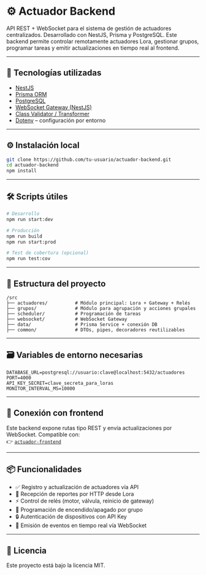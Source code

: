 # ⚙️ Actuador Backend

API REST + WebSocket para el sistema de gestión de actuadores centralizados. Desarrollado con NestJS, Prisma y PostgreSQL. Este backend permite controlar remotamente actuadores Lora, gestionar grupos, programar tareas y emitir actualizaciones en tiempo real al frontend.

---

## 🚀 Tecnologías utilizadas

- [NestJS](https://nestjs.com/)
- [Prisma ORM](https://www.prisma.io/)
- [PostgreSQL](https://www.postgresql.org/)
- [WebSocket Gateway (NestJS)](https://docs.nestjs.com/websockets/gateways)
- [Class Validator / Transformer](https://docs.nestjs.com/techniques/validation)
- [Dotenv](https://github.com/motdotla/dotenv) – configuración por entorno

---

## ⚙️ Instalación local

```bash
git clone https://github.com/tu-usuario/actuador-backend.git
cd actuador-backend
npm install
```

---

## 🛠️ Scripts útiles

```bash
# Desarrollo
npm run start:dev

# Producción
npm run build
npm run start:prod

# Test de cobertura (opcional)
npm run test:cov
```

---

## 🧩 Estructura del proyecto

```
/src
├── actuadores/          # Módulo principal: Lora + Gateway + Relés
├── grupos/              # Módulo para agrupación y acciones grupales
├── scheduler/           # Programación de tareas
├── websocket/           # WebSocket Gateway
├── data/                # Prisma Service + conexión DB
├── common/              # DTOs, pipes, decoradores reutilizables
```

---

## 🗃️ Variables de entorno necesarias

```env
DATABASE_URL=postgresql://usuario:clave@localhost:5432/actuadores
PORT=4000
API_KEY_SECRET=clave_secreta_para_loras
MONITOR_INTERVAL_MS=10000
```

---

## 🔌 Conexión con frontend

Este backend expone rutas tipo REST y envía actualizaciones por WebSocket. Compatible con:  
👉 [`actuador-frontend`](https://github.com/tu-usuario/actuador-frontend)

---

## 📦 Funcionalidades

- ✅ Registro y actualización de actuadores vía API
- 📡 Recepción de reportes por HTTP desde Lora
- ⚡ Control de relés (motor, válvula, reinicio de gateway)
- 🧠 Programación de encendido/apagado por grupo
- 🔒 Autenticación de dispositivos con API Key
- 🔔 Emisión de eventos en tiempo real vía WebSocket

---

## 📝 Licencia

Este proyecto está bajo la licencia MIT.
